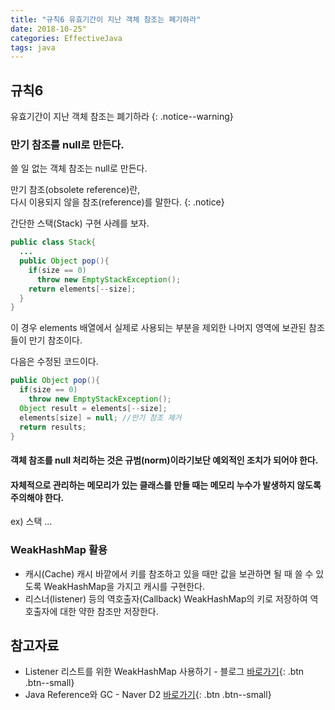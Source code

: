 ```yaml
---
title: "규칙6 유효기간이 지난 객체 참조는 폐기하라"
date: 2018-10-25"
categories: EffectiveJava
tags: java
---
```


## 규칙6
유효기간이 지난 객체 참조는 폐기하라
{: .notice--warning}

### 만기 참조를 null로 만든다.
쓸 일 없는 객체 참조는 null로 만든다.

만기 참조(obsolete reference)란,  
다시 이용되지 않을 참조(reference)를 말한다.
{: .notice}

간단한 스택(Stack) 구현 사례를 보자.

```java
public class Stack{
  ...
  public Object pop(){
    if(size == 0)
      throw new EmptyStackException();
    return elements[--size]; 
  }
}
```
이 경우 elements 배열에서 실제로 사용되는 부분을 제외한 나머지 영역에 보관된 참조들이 만기 참조이다.

다음은 수정된 코드이다.
```java
public Object pop(){
  if(size == 0)
    throw new EmptyStackException();
  Object result = elements[--size];
  elements[size] = null; //만기 참조 제거
  return results;
}
```

#### 객체 참조를 null 처리하는 것은 규범(norm)이라기보단 예외적인 조치가 되어야 한다.

#### 자체적으로 관리하는 메모리가 있는 클래스를 만들 때는 메모리 누수가 발생하지 않도록 주의해야 한다.
ex) 스택 ...

### WeakHashMap 활용
* 캐시(Cache)
캐시 바깥에서 키를 참조하고 있을 때만 값을 보관하면 될 때 쓸 수 있도록 WeakHashMap을 가지고 캐시를 구현한다.
* 리스너(listener) 등의 역호출자(Callback)
WeakHashMap의 키로 저장하여 역호출자에 대한 약한 참조만 저장한다.

## 참고자료
* Listener 리스트를 위한 WeakHashMap 사용하기 - 블로그 [바로가기](http://egloos.zum.com/folog/v/1237140){: .btn .btn--small}
* Java Reference와 GC - Naver D2 [바로가기](https://d2.naver.com/helloworld/329631){: .btn .btn--small}
